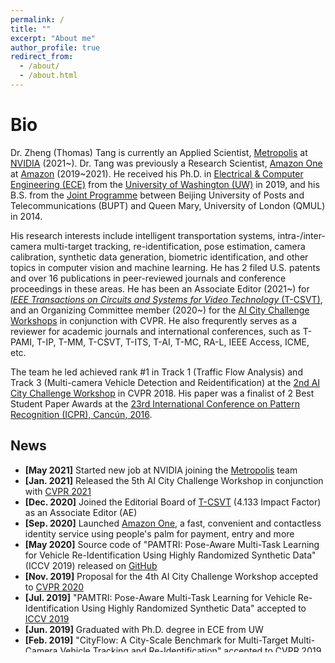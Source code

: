 ```yaml
---
permalink: /
title: ""
excerpt: "About me"
author_profile: true
redirect_from: 
  - /about/
  - /about.html
---
```

# <i class="fa fa-cog fa-spin fa-fw"></i> Bio #

Dr. Zheng (Thomas) Tang is currently an Applied Scientist, [Metropolis](https://www.nvidia.com/en-us/autonomous-machines/intelligent-video-analytics-platform/) at [NVIDIA](https://www.nvidia.com/en-us/) (2021~). Dr. Tang was previously a Research Scientist, [Amazon One](https://one.amazon.com/) at [Amazon](https://www.amazon.com/) (2019~2021). He received his Ph.D. in [Electrical & Computer Engineering (ECE)](https://www.ece.uw.edu/) from the [University of Washington (UW)](http://www.washington.edu/) in 2019, and his B.S. from the [Joint Programme](http://www.eecs.qmul.ac.uk/study-abroad/joint-programme-bupt/) between Beijing University of Posts and Telecommunications (BUPT) and Queen Mary, University of London (QMUL) in 2014. 

His research interests include intelligent transportation systems, intra-/inter-camera multi-target tracking, re-identification, pose estimation, camera calibration, synthetic data generation, biometric identification, and other topics in computer vision and machine learning. He has 2 filed U.S. patents and over 16 publications in peer-reviewed journals and conference proceedings in these areas. He has been an Associate Editor (2021~) for [<i>IEEE Transactions on Circuits and Systems for Video Technology</i> (T-CSVT)](https://ieeexplore.ieee.org/xpl/RecentIssue.jsp?punumber=76), and an Organizing Committee member (2020~) for the [AI City Challenge Workshops](https://www.aicitychallenge.org/) in conjunction with CVPR. He also frequrently serves as a reviewer for academic journals and international conferences, such as T-PAMI, T-IP, T-MM, T-CSVT, T-ITS, T-AI, T-MC, RA-L, IEEE Access, ICME, etc.

The team he led achieved rank #1 in Track 1 (Traffic Flow Analysis) and Track 3 (Multi-camera Vehicle Detection and Reidentification) at the [2nd AI City Challenge Workshop](https://www.aicitychallenge.org/2018-ai-city-challenge/) in CVPR 2018. His paper was a finalist of 2 Best Student Paper Awards at the [23rd International Conference on Pattern Recognition (ICPR), Cancún, 2016](https://iapr.org/archives/icpr2016/site.1.html). 


## <i class="fa fa-fw fa-rss "></i> News ##

<ul style="width: auto; height: 300px; overflow: auto">
  <li> <b>[May 2021]</b> Started new job at NVIDIA joining the <a href="https://www.nvidia.com/en-us/autonomous-machines/intelligent-video-analytics-platform/">Metropolis</a> team</li> 
  
  <li> <b>[Jan. 2021]</b> Released the 5th AI City Challenge Workshop in conjunction with <a href="http://cvpr2021.thecvf.com/">CVPR 2021</a></li> 
  
  <li> <b>[Dec. 2020]</b> Joined the Editorial Board of <a href="https://ieeexplore.ieee.org/xpl/RecentIssue.jsp?punumber=76">T-CSVT</a> (4.133 Impact Factor) as an Associate Editor (AE)</li>
  
  <li> <b>[Sep. 2020]</b> Launched <a href="https://blog.aboutamazon.com/innovation/introducing-amazon-one-a-new-innovation-to-make-everyday-activities-effortless">Amazon One</a>, a fast, convenient and contactless identity service using people's palm for payment, entry and more</li>
  
  <li> <b>[May 2020]</b> Source code of "PAMTRI: Pose-Aware Multi-Task Learning for Vehicle Re-Identification Using Highly Randomized Synthetic Data" (ICCV 2019) released on <a href="https://github.com/NVlabs/PAMTRI">GitHub</a></li>

  <li> <b>[Nov. 2019]</b> Proposal for the 4th AI City Challenge Workshop accepted to <a href="http://cvpr2020.thecvf.com/">CVPR 2020</a></li>

  <li> <b>[Jul. 2019]</b> "PAMTRI: Pose-Aware Multi-Task Learning for Vehicle Re-Identification Using Highly Randomized Synthetic Data" accepted to <a href="http://iccv2019.thecvf.com/">ICCV 2019</a></li>

  <li> <b>[Jun. 2019]</b> Graduated with Ph.D. degree in ECE from UW</li>

  <li> <b>[Feb. 2019]</b> "CityFlow: A City-Scale Benchmark for Multi-Target Multi-Camera Vehicle Tracking and Re-Identification" accepted to <a href="http://cvpr2019.thecvf.com/">CVPR 2019</a> (<a href="https://youtu.be/fzJe8M2y1s0">Oral</a>)</li>

  <li> <b>[Jun. 2018]</b> Achieved rank #1 in Track 1: Traffic Flow Analysis (<a href="https://youtu.be/_i4numqiv7Y">Demo</a>) and Track 3: Multi-camera Vehicle Detection and Reidentification (<a href="https://youtu.be/Jlvh_KxHl40">Demo</a>) at the <a href="https://www.aicitychallenge.org/2018-ai-city-challenge/">2nd AI City Challenge Workshop</a> in <a href="http://cvpr2018.thecvf.com/">CVPR 2018</a></li> 

  <li> <b>[Jun. 2018]</b> "Joint Multi-View People Tracking and Pose Estimation for 3D Scene Reconstruction" accepted to <a href="http://www.icme2018.org/">ICME 2018</a> (Oral)</li> 

  <li> <b>[Aug. 2017]</b> Selected as the winner of Track 2: AI City Applications (<a href="https://youtu.be/QA0Iek4tR0k">Demo</a>) at the 1st AI City Challenge Workshop in <a href="http://cse.stfx.ca/~smartworld/2017/smartworld/index.php">SmartWorld 2017</a></li> 


  <li> <b>[May 2017]</b> "Online-Learning-Based Human Tracking Across Non-Overlapping Cameras" accepted to <a href="http://tcsvt.polito.it/">T-CSVT</a></li> 

  <li> <b>[Dec. 2016]</b> "Camera Self-Calibration from Tracking of Moving Persons" selected as a finalist of 2 Best Student Paper Awards at <a href="https://iapr.org/archives/icpr2016/site.1.html">ICPR 2016</a></li>
  
  <li> <b>[Dec. 2015]</b> "Multiple-Kernel Adaptive Segmentation and Tracking (MAST) for Robust Object Tracking" accepted to <a href="http://www.icme2018.org/">ICASSP 2016</a> (Oral)</li>

  <li> <b>[Jun. 2014]</b> Graduated with B.Sc. (Eng.) degree from the Joint Programme between BUPT and QMUL with First Class Honours</li>
</ul>


<script type='text/javascript' id='clustrmaps' src='//cdn.clustrmaps.com/map_v2.js?cl=2d78ad&w=a&t=n&d=i6Cg2uwoVYtktTxLJzeGkQjg7ICgXupw_nf4-TfxTF4&co=ffffff'></script>
